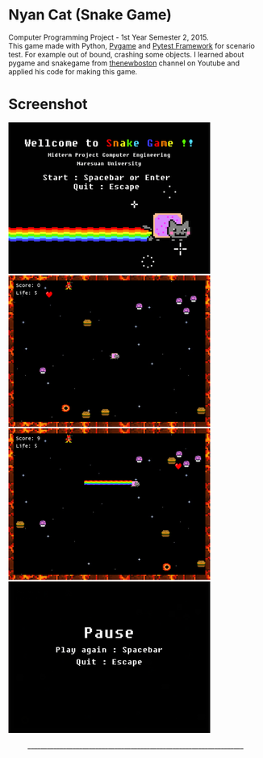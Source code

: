 # Nyan Cat (Snake Game)
Computer Programming Project - 1st Year Semester 2, 2015. <br/>
This game made with Python, [Pygame](http://www.pygame.org/) and [Pytest Framework](https://doc.pytest.org/) for scenario test. For example out of bound, crashing some objects. I learned about pygame and snakegame from 
[thenewboston](https://www.youtube.com/channel/UCJbPGzawDH1njbqV-D5HqKw) channel on Youtube and applied his code for making this game. 

# Screenshot

<img src="https://github.com/arsura/Nyan-Cake-Snake-Game-Pygame/blob/master/Screenshot/screenshot_1.png" width="400" height="300"> <img src="https://github.com/arsura/Nyan-Cake-Snake-Game-Pygame/blob/master/Screenshot/screenshot_2.png" width="400" height="300"> <img src="https://github.com/arsura/Nyan-Cake-Snake-Game-Pygame/blob/master/Screenshot/screenshot_3.png" width="400" height="300"> <img src="https://github.com/arsura/Nyan-Cake-Snake-Game-Pygame/blob/master/Screenshot/screenshot_4.png" width="400" height="300">

<center>___________________________________________________________________</center>
